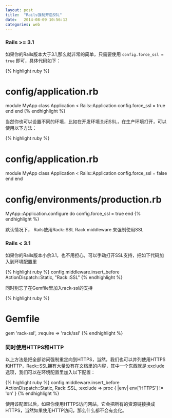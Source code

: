 ```yaml
---
layout: post
title:  "Rails强制开启SSL"
date:   2014-08-09 10:56:12
categories: web
---
```

### Rails >= 3.1

如果你的Rails版本大于3.1,那么就非常的简单，只需要使用 `config.force_ssl = true` 即可，具体代码如下：

{% highlight ruby %}
# config/application.rb
module MyApp
  class Application < Rails::Application
    config.force_ssl = true
  end
end
{% endhighlight %}

当然你也可以设置不同的环境，比如在开发环境关闭SSL，在生产环境打开，可以使用以下方法：

{% highlight ruby %}
# config/application.rb
module MyApp
  class Application < Rails::Application
    config.force_ssl = false
  end
end

# config/environments/production.rb
MyApp::Application.configure do
  config.force_ssl = true
end
{% endhighlight %}

默认情况下， Rails使用Rack::SSL Rack middleware 来强制使用SSL



### Rails < 3.1

如果你的Rails版本小余3.1，也不用担心，可以手动打开SSL支持，把如下代码加入到环境配置里

{% highlight ruby %}
config.middleware.insert_before ActionDispatch::Static, "Rack::SSL"
{% endhighlight %}

同时别忘了在Gemfile里加入rack-ssl的支持

{% highlight ruby %}
# Gemfile

gem 'rack-ssl', :require => 'rack/ssl'
{% endhighlight %}

### 同时使用HTTPS和HTTP

以上方法是把全部访问强制重定向到HTTPS，当然，我们也可以并列使用HTTPS和HTTP，Rack::SSL拥有大量没有在文档里的内容，其中一个东西就是:exclude选项，我们可以在环境配置里加入以下配置：

{% highlight ruby %}
config.middleware.insert_before ActionDispatch::Static, Rack::SSL, :exclude => proc { |env| env['HTTPS'] != 'on' }
{% endhighlight %}

使用该配置以后，如果你使用HTTPS访问网站，它会把所有的资源链接换成HTTPS，当然如果使用HTTP访问，那么什么都不会有变化。